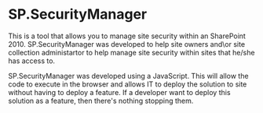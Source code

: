 SP.SecurityManager
==================

This is a tool that allows you to manage site security within an SharePoint 2010. SP.SecurityManager was developed to help site owners and\or site collection administartor to help manage site security within sites that he/she has access to. 

SP.SecurityManager was developed using a JavaScript. This will allow the code to execute in the browser and allows IT to deploy the solution to site without having to deploy a feature. If a developer want to deploy this solution as a feature, then there's nothing stopping them.

